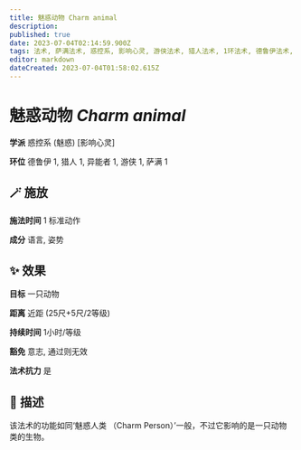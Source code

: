 ```yaml
---
title: 魅惑动物 Charm animal
description: 
published: true
date: 2023-07-04T02:14:59.900Z
tags: 法术, 萨满法术, 惑控系, 影响心灵, 游侠法术, 猎人法术, 1环法术, 德鲁伊法术, 异能者法术, 魅惑
editor: markdown
dateCreated: 2023-07-04T01:58:02.615Z
---
```


# **魅惑动物** *Charm animal*

**学派** 惑控系 (魅惑) \[影响心灵\] 

**环位** 德鲁伊 1, 猎人 1, 异能者 1, 游侠 1, 萨满 1

## 🪄 施放

**施法时间** 1 标准动作

**成分** 语言, 姿势

## ✨ 效果 

**目标** 一只动物 

**距离** 近距 (25尺+5尺/2等级)  

**持续时间** 1小时/等级 

**豁免** 意志, 通过则无效

**法术抗力** 是

## 📖 描述

该法术的功能如同‘魅惑人类 （Charm Person）’一般，不过它影响的是一只动物类的生物。
    